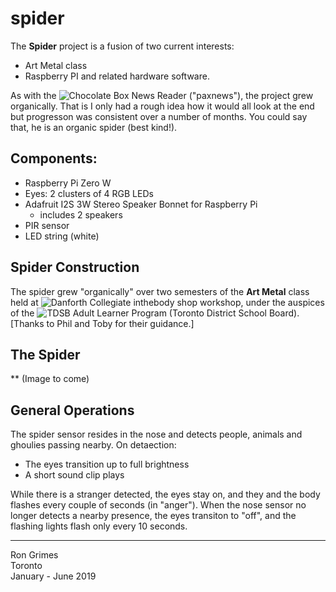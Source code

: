 # spider
The **Spider** project is a fusion of two current interests:
* Art Metal class
* Raspberry PI and related hardware software.

As with the ![Chocolate Box News Reader](https://github.com/rongrimes/paxnews) ("paxnews"), the project grew organically. That is I only had a rough idea how it would all look at the end but progresson was consistent over a number of months. You could say that, he is an organic spider (best kind!).

## Components:
* Raspberry Pi Zero W
* Eyes: 2 clusters of 4 RGB LEDs
* Adafruit I2S 3W Stereo Speaker Bonnet for Raspberry Pi
  * includes 2 speakers 
* PIR sensor
* LED string (white)

## Spider Construction
The spider grew "organically" over two semesters of the **Art Metal** class held at ![Danforth Collegiate](https://www.danforthcti.com/) inthebody shop workshop, under the auspices of the ![TDSB Adult Learner Program](https://www.tdsb.on.ca/Adult-Learners/Learn4Life) (Toronto District School Board). [Thanks to Phil and Toby for their guidance.]

## The Spider
\** (Image to come)

## General Operations
The spider sensor resides in the nose and detects people, animals and ghoulies passing nearby. On detaection:
* The eyes transition up to full brightness
* A short sound clip plays

While there is a stranger detected, the eyes stay on, and they and the body flashes every couple of seconds (in "anger").
When the nose sensor no longer detects a nearby presence, the eyes  transiton to "off", and the flashing lights flash only every 10 seconds.
***
Ron Grimes  
Toronto  
January - June 2019  
